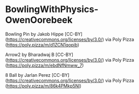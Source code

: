 # BowlingWithPhysics-OwenOorebeek
 
Bowling Pin by Jakob Hippe [CC-BY] (https://creativecommons.org/licenses/by/3.0/) via Poly Pizza (https://poly.pizza/m/d1ZCN1qopib)

Arrow2 by Bharadwaj B [CC-BY] (https://creativecommons.org/licenses/by/3.0/) via Poly Pizza (https://poly.pizza/m/ebdNfNmww_7)

8 Ball by Jarlan Perez [CC-BY] (https://creativecommons.org/licenses/by/3.0/) via Poly Pizza (https://poly.pizza/m/86k4PMkp5Nl)